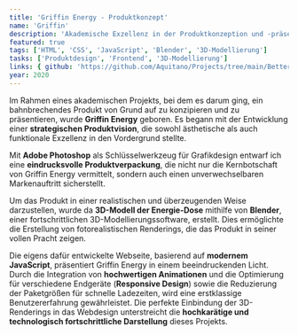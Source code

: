 ```yaml
---
title: 'Griffin Energy - Produktkonzept'
name: 'Griffin'
description: 'Akademische Exzellenz in der Produktkonzeption und -präsentation'
featured: true
tags: ['HTML', 'CSS', 'JavaScript', 'Blender', '3D-Modellierung']
tasks: ['Produktdesign', 'Frontend', '3D-Modellierung']
links: { github: 'https://github.com/Aquitano/Projects/tree/main/BetterGaming', website: '../../showcase/griffin/' }
year: 2020
---
```


Im Rahmen eines akademischen Projekts, bei dem es darum ging, ein bahnbrechendes Produkt von Grund auf zu konzipieren und zu präsentieren, wurde **Griffin Energy** geboren. Es begann mit der Entwicklung einer **strategischen Produktvision**, die sowohl ästhetische als auch funktionale Exzellenz in den Vordergrund stellte.

Mit **Adobe Photoshop** als Schlüsselwerkzeug für Grafikdesign entwarf ich eine **eindrucksvolle Produktverpackung**, die nicht nur die Kernbotschaft von Griffin Energy vermittelt, sondern auch einen unverwechselbaren Markenauftritt sicherstellt.

Um das Produkt in einer realistischen und überzeugenden Weise darzustellen, wurde da **3D-Modell der Energie-Dose** mithilfe von **Blender**, einer fortschrittlichen 3D-Modellierungssoftware, erstellt. Dies ermöglichte die Erstellung von fotorealistischen Renderings, die das Produkt in seiner vollen Pracht zeigen.

Die eigens dafür entwickelte Webseite, basierend auf **modernem JavaScript**, präsentiert Griffin Energy in einem beeindruckenden Licht. Durch die Integration von **hochwertigen Animationen** und die Optimierung für verschiedene Endgeräte (**Responsive Design**) sowie die Reduzierung der Paketgrößen für schnelle Ladezeiten, wird eine erstklassige Benutzererfahrung gewährleistet. Die perfekte Einbindung der 3D-Renderings in das Webdesign unterstreicht die **hochkarätige und technologisch fortschrittliche Darstellung** dieses Projekts.

